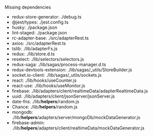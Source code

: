 Missing dependencies
* redux-store-generator: ./debug.ts
* @jest/types: ./jest.config.ts
* husky: ./package.json
* lint-staged: ./package.json
* rc-adapter-base: ./src/adapterRest.ts
* axios: ./src/adapterRest.ts
* tslib: ./lib/adapterFs.js
* redux: ./lib/store.d.ts
* reselect: ./lib/selectors/selectors.js
* redux-saga: ./lib/sagas/process-manager.d.ts
* redux-devtools-extension: ./lib/sagas/_utils/StoreBuilder.js
* socket.io-client: ./lib/sagas/_utils/sockets.js
* react: ./lib/hooks/useCounter.js
* react-use: ./lib/hooks/useMonitor.js
* firebase: ./lib/adapters/client/realtimeData/adapterRealtimeData.js
* uuid: ./lib/adapters/client/jsonServer/jsonServer.js
* date-fns: ./lib/__helpers__/random.js
* Chance: ./lib/__helpers__/random.js
* mongodb: ./lib/__helpers__/adapters/server/mongoDb/mockDataGenerator.js
* firebase-admin: ./lib/__helpers__/adapters/client/realtimeData/mockDataGenerator.js

